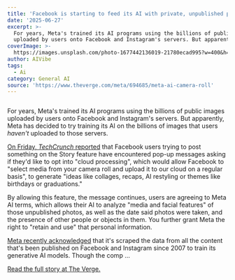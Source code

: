```yaml
---
title: 'Facebook is starting to feed its AI with private, unpublished photos'
date: '2025-06-27'
excerpt: >-
  For years, Meta's trained its AI programs using the billions of public images
  uploaded by users onto Facebook and Instagram's servers. But apparently,...
coverImage: >-
  https://images.unsplash.com/photo-1677442136019-21780ecad995?w=400&h=200&fit=crop&auto=format
author: AIVibe
tags:
  - Ai
category: General AI
source: 'https://www.theverge.com/meta/694685/meta-ai-camera-roll'
---
```


											

						
<figure>

<img alt="" data-caption="" data-portal-copyright="" data-has-syndication-rights="1" src="https://platform.theverge.com/wp-content/uploads/sites/2/2025/06/257467_Meta_Quest_3S_AKrales_0117.webp?quality=90&#038;strip=all&#038;crop=0,0,100,100" />
	<figcaption>
		</figcaption>
</figure>
<p class="has-text-align-none">For years, Meta's trained its AI programs using the billions of public images uploaded by users onto Facebook and Instagram's servers. But apparently, Meta has decided to try training its AI on the billions of images that users <em>haven't </em>uploaded to those servers.</p>
<p class="has-text-align-none"><a href="https://techcrunch.com/2025/06/27/facebook-is-asking-to-use-meta-ai-on-photos-in-your-camera-roll-you-havent-yet-shared/">On Friday, <em>TechCrunch</em> reported</a> that Facebook users trying to post something on the Story feature have encountered pop-up messages asking if they'd like to opt into "cloud processing", which would allow Facebook to "select media from your camera roll and upload it to our cloud on a regular basis", to generate "ideas like collages, recaps, AI restyling or themes like birthdays or graduations." </p>
<p class="has-text-align-none">By allowing this feature, the message continues, users are agreeing to Meta AI terms, which allows their AI to analyze "media and facial features" of those unpublished photos, as well as the date said photos were taken, and the presence of other people or objects in them. You further grant Meta the right to "retain and use" that personal information.</p>
<p class="has-text-align-none"><a href="https://www.theverge.com/2024/9/12/24242789/meta-training-ai-models-facebook-instagram-photo-post-data">Meta recently acknowledged</a> that it's scraped the data from all the content that's been published on Facebook and Instagram since 2007 to train its generative AI models. Though the comp …</p>
<p><a href="https://www.theverge.com/meta/694685/meta-ai-camera-roll">Read the full story at The Verge.</a></p>
						
									
